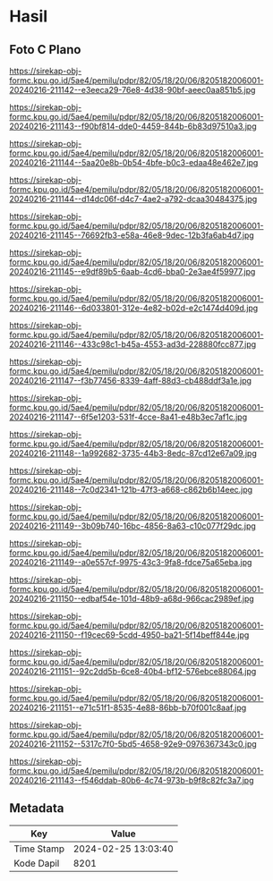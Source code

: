# Hasil

## Foto C Plano

https://sirekap-obj-formc.kpu.go.id/5ae4/pemilu/pdpr/82/05/18/20/06/8205182006001-20240216-211142--e3eeca29-76e8-4d38-90bf-aeec0aa851b5.jpg

https://sirekap-obj-formc.kpu.go.id/5ae4/pemilu/pdpr/82/05/18/20/06/8205182006001-20240216-211143--f90bf814-dde0-4459-844b-6b83d97510a3.jpg

https://sirekap-obj-formc.kpu.go.id/5ae4/pemilu/pdpr/82/05/18/20/06/8205182006001-20240216-211144--5aa20e8b-0b54-4bfe-b0c3-edaa48e462e7.jpg

https://sirekap-obj-formc.kpu.go.id/5ae4/pemilu/pdpr/82/05/18/20/06/8205182006001-20240216-211144--d14dc06f-d4c7-4ae2-a792-dcaa30484375.jpg

https://sirekap-obj-formc.kpu.go.id/5ae4/pemilu/pdpr/82/05/18/20/06/8205182006001-20240216-211145--76692fb3-e58a-46e8-9dec-12b3fa6ab4d7.jpg

https://sirekap-obj-formc.kpu.go.id/5ae4/pemilu/pdpr/82/05/18/20/06/8205182006001-20240216-211145--e9df89b5-6aab-4cd6-bba0-2e3ae4f59977.jpg

https://sirekap-obj-formc.kpu.go.id/5ae4/pemilu/pdpr/82/05/18/20/06/8205182006001-20240216-211146--6d033801-312e-4e82-b02d-e2c1474d409d.jpg

https://sirekap-obj-formc.kpu.go.id/5ae4/pemilu/pdpr/82/05/18/20/06/8205182006001-20240216-211146--433c98c1-b45a-4553-ad3d-228880fcc877.jpg

https://sirekap-obj-formc.kpu.go.id/5ae4/pemilu/pdpr/82/05/18/20/06/8205182006001-20240216-211147--f3b77456-8339-4aff-88d3-cb488ddf3a1e.jpg

https://sirekap-obj-formc.kpu.go.id/5ae4/pemilu/pdpr/82/05/18/20/06/8205182006001-20240216-211147--6f5e1203-531f-4cce-8a41-e48b3ec7af1c.jpg

https://sirekap-obj-formc.kpu.go.id/5ae4/pemilu/pdpr/82/05/18/20/06/8205182006001-20240216-211148--1a992682-3735-44b3-8edc-87cd12e67a09.jpg

https://sirekap-obj-formc.kpu.go.id/5ae4/pemilu/pdpr/82/05/18/20/06/8205182006001-20240216-211148--7c0d2341-121b-47f3-a668-c862b6b14eec.jpg

https://sirekap-obj-formc.kpu.go.id/5ae4/pemilu/pdpr/82/05/18/20/06/8205182006001-20240216-211149--3b09b740-16bc-4856-8a63-c10c077f29dc.jpg

https://sirekap-obj-formc.kpu.go.id/5ae4/pemilu/pdpr/82/05/18/20/06/8205182006001-20240216-211149--a0e557cf-9975-43c3-9fa8-fdce75a65eba.jpg

https://sirekap-obj-formc.kpu.go.id/5ae4/pemilu/pdpr/82/05/18/20/06/8205182006001-20240216-211150--edbaf54e-101d-48b9-a68d-966cac2989ef.jpg

https://sirekap-obj-formc.kpu.go.id/5ae4/pemilu/pdpr/82/05/18/20/06/8205182006001-20240216-211150--f19cec69-5cdd-4950-ba21-5f14beff844e.jpg

https://sirekap-obj-formc.kpu.go.id/5ae4/pemilu/pdpr/82/05/18/20/06/8205182006001-20240216-211151--92c2dd5b-6ce8-40b4-bf12-576ebce88064.jpg

https://sirekap-obj-formc.kpu.go.id/5ae4/pemilu/pdpr/82/05/18/20/06/8205182006001-20240216-211151--e71c51f1-8535-4e88-86bb-b70f001c8aaf.jpg

https://sirekap-obj-formc.kpu.go.id/5ae4/pemilu/pdpr/82/05/18/20/06/8205182006001-20240216-211152--5317c7f0-5bd5-4658-92e9-0976367343c0.jpg

https://sirekap-obj-formc.kpu.go.id/5ae4/pemilu/pdpr/82/05/18/20/06/8205182006001-20240216-211143--f546ddab-80b6-4c74-973b-b9f8c82fc3a7.jpg


## Metadata

| Key        | Value               |
| ---------- | ------------------- |
| Time Stamp | 2024-02-25 13:03:40 |
| Kode Dapil | 8201                |



